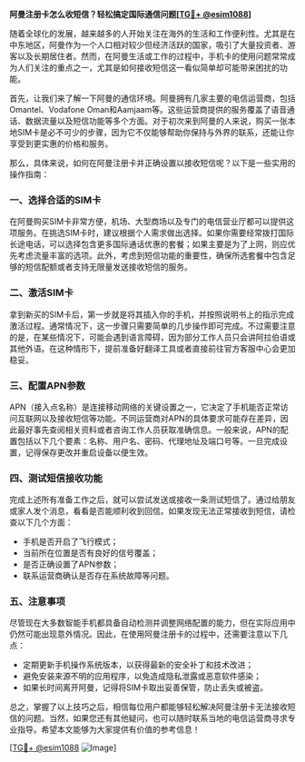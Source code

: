**阿曼注册卡怎么收短信？轻松搞定国际通信问题[[TG💪+ @esim1088](https://t.me/s/esim1088)]**

随着全球化的发展，越来越多的人开始关注在海外的生活和工作便利性。尤其是在中东地区，阿曼作为一个人口相对较少但经济活跃的国家，吸引了大量投资者、游客以及长期居住者。然而，在阿曼生活或工作的过程中，手机卡的使用问题常常成为人们关注的重点之一，尤其是如何接收短信这一看似简单却可能带来困扰的功能。

首先，让我们来了解一下阿曼的通信环境。阿曼拥有几家主要的电信运营商，包括Omantel、Vodafone Oman和Aamjaam等。这些运营商提供的服务覆盖了语音通话、数据流量以及短信功能等多个方面。对于初次来到阿曼的人来说，购买一张本地SIM卡是必不可少的步骤，因为它不仅能够帮助你保持与外界的联系，还能让你享受到更实惠的价格和服务。

那么，具体来说，如何在阿曼注册卡并正确设置以接收短信呢？以下是一些实用的操作指南：

### 一、选择合适的SIM卡

在阿曼购买SIM卡非常方便，机场、大型商场以及专门的电信营业厅都可以提供这项服务。在挑选SIM卡时，建议根据个人需求做出选择。如果你需要经常拨打国际长途电话，可以选择包含更多国际通话优惠的套餐；如果主要是为了上网，则应优先考虑流量丰富的选项。此外，考虑到短信功能的重要性，确保所选套餐中包含足够的短信配额或者支持无限量发送接收短信的服务。

### 二、激活SIM卡

拿到新买的SIM卡后，第一步就是将其插入你的手机，并按照说明书上的指示完成激活过程。通常情况下，这一步骤只需要简单的几步操作即可完成。不过需要注意的是，在某些情况下，可能会遇到语言障碍，因为部分工作人员只会讲阿拉伯语或其他外语。在这种情形下，提前准备好翻译工具或者直接前往官方客服中心会更加稳妥。

### 三、配置APN参数

APN（接入点名称）是连接移动网络的关键设置之一，它决定了手机能否正常访问互联网以及接收短信等功能。不同运营商对APN的具体要求可能存在差异，因此最好事先查阅相关资料或者咨询工作人员获取准确信息。一般来说，APN的配置包括以下几个要素：名称、用户名、密码、代理地址及端口号等。一旦完成设置，记得保存更改并重启设备以便生效。

### 四、测试短信接收功能

完成上述所有准备工作之后，就可以尝试发送或接收一条测试短信了。通过给朋友或家人发个消息，看看是否能顺利收到回信。如果发现无法正常接收到短信，请检查以下几个方面：
- 手机是否开启了飞行模式；
- 当前所在位置是否有良好的信号覆盖；
- 是否正确设置了APN参数；
- 联系运营商确认是否存在系统故障等问题。

### 五、注意事项

尽管现在大多数智能手机都具备自动检测并调整网络配置的能力，但在实际应用中仍然可能出现意外情况。因此，在使用阿曼注册卡的过程中，还需要注意以下几点：
- 定期更新手机操作系统版本，以获得最新的安全补丁和技术改进；
- 避免安装来源不明的应用程序，以免造成隐私泄露或恶意软件感染；
- 如果长时间离开阿曼，记得将SIM卡取出妥善保管，防止丢失或被盗。

总之，掌握了以上技巧之后，相信每位用户都能够轻松解决阿曼注册卡无法接收短信的问题。当然，如果您还有其他疑问，也可以随时联系当地的电信运营商寻求专业指导。希望本文能够为大家提供有价值的参考信息！

[[TG💪+ @esim1088](https://t.me/s/esim1088) ![Image](https://i.postimg.cc/4NQfJmqS/Snipaste-2025-05-13-00-14-12.png)]